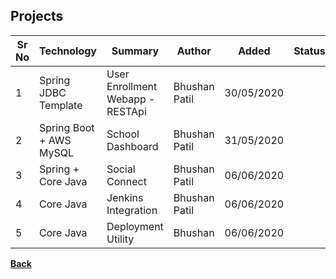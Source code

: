 ## Projects

| **Sr No** | **Technology** | **Summary** | **Author** | **Added** | **Status** | **Link** |
| ------ | ------ | ------ | ------ | ------ | ------ | ------ |
| 1 | Spring JDBC Template | User Enrollment Webapp - RESTApi | Bhushan Patil | 30/05/2020 | <i class="fa fa-check"></i> |[<i class="fa fa-file"></i>](influxdb_grafana)|
| 2 | Spring Boot + AWS MySQL | School Dashboard | Bhushan Patil | 31/05/2020 | <i class="fa fa-check bg-green"></i> |[<i class="fa fa-file"></i>](deno_vs_node)|
| 3 | Spring + Core Java | Social Connect | Bhushan Patil | 06/06/2020 | <i class="fa fa-pause"></i> | [<i class="fa fa-file"></i>](docker)|
| 4 | Core Java | Jenkins Integration | Bhushan Patil | 06/06/2020 | <i class="fa fa-check bg-green"></i> | [<i class="fa fa-file"></i>](docker_kubernetics)|
| 5 | Core Java | Deployment Utility | Bhushan | 06/06/2020 | <i class="fa fa-pause"></i> | [<i class="fa fa-file"></i>](docker_kubernetics)|



[<i class="fa fa-arrow-left"></i> **Back**](/documentation/)
